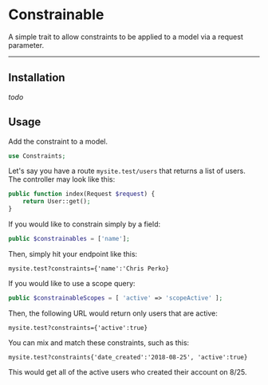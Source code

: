 # Constrainable
A simple trait to allow constraints to be applied to a model via a request parameter.

---

## Installation

*todo*

## Usage

Add the constraint to a model.

```php
use Constraints;
```

Let's say you have a route `mysite.test/users` that returns a list of users.  The controller may look like this:

```php
public function index(Request $request) {
    return User::get();
}
```

If you would like to constrain simply by a field:

```php
public $constrainables = ['name'];
```

Then, simply hit your endpoint like this:

`mysite.test?constraints={'name':'Chris Perko}`

If you would like to use a scope query:

```php
public $constrainableScopes = [ 'active' => 'scopeActive' ];
```

Then, the following URL would return only users that are active:

`mysite.test?constraints={'active':true}`

You can mix and match these constraints, such as this:

`mysite.test?constraints{'date_created':'2018-08-25', 'active':true}`

This would get all of the active users who created their account on 8/25.
